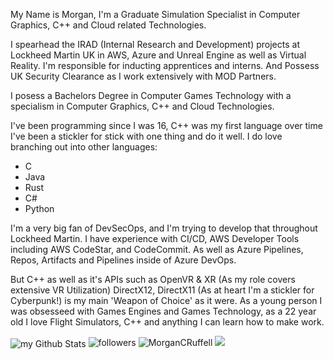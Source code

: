 My Name is Morgan, I'm a Graduate Simulation Specialist in Computer Graphics, C++ and Cloud related Technologies.

I spearhead the IRAD (Internal Research and Development) projects at Lockheed Martin UK in AWS, Azure and Unreal Engine as well as Virtual Reality. I'm responsible for inducting apprentices and interns. And Possess UK Security Clearance as I work extensively with MOD Partners.

I posess a Bachelors Degree in Computer Games Technology with a specialism in Computer Graphics, C++ and Cloud Technologies.

I've been programming since I was 16, C++ was my first language over time I've been a stickler for stick with one thing and do it well. I do love branching out into
other languages:
- C
- Java
- Rust
- C#
- Python

I'm a very big fan of DevSecOps, and I'm trying to develop that throughout Lockheed Martin. I have experience with CI/CD, AWS Developer Tools including AWS CodeStar, and CodeCommit. As well as Azure Pipelines, Repos, Artifacts and Pipelines inside of Azure DevOps.

But C++ as well as it's APIs such as OpenVR & XR (As my role covers extensive VR Utilization) DirectX12, DirectX11 (As at heart I'm a stickler for Cyberpunk!) is my main 'Weapon of Choice' as it were.
As a young person I was obsesseed with Games Engines and Games Technology, as a 22 year old I love Flight Simulators, C++ and anything I can learn how to make work.


<img align="center" src="https://github-readme-stats.vercel.app/api?username=MorganRuffell&include_all_commits=true&count_private=true&show_icons=true&line_height=20&title_color=2B5BBD&icon_color=1124BB&text_color=A1A1A1&bg_color=0,000000,130F40" alt="my Github Stats"/>

<img alt="followers" title="Follow me on Github" src="https://img.shields.io/github/followers/MorganRuffell?color=236ad3&style=for-the-badge&logo=github&label=Follow"/>
<img src="https://img.shields.io/twitter/follow/MorganCRuffell?logo=twitter&style=for-the-badge" alt="MorganCRuffell" />
<img src="https://github-profile-trophy.vercel.app/?username=MorganRuffell&theme=juicyfresh&no-bg=true" />

